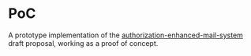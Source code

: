 # PoC
A prototype implementation of the [authorization-enhanced-mail-system][1] draft proposal, working as a proof of concept.

[1]: https://github.com/uma-email/proposal
